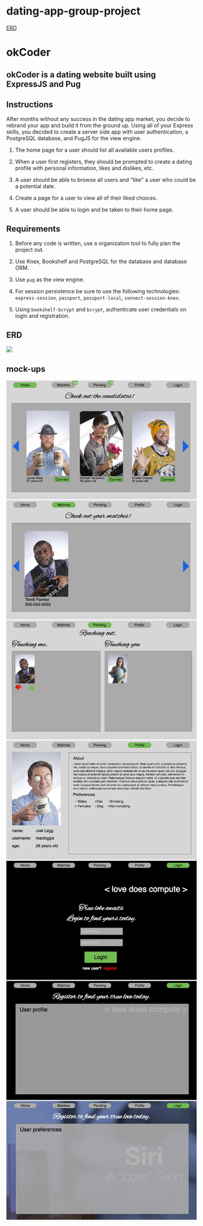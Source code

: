 # dating-app-group-project

[ERD](https://www.draw.io/?lightbox=1&highlight=0000ff&edit=_blank&layers=1&nav=1&title=OKCoder#R7Z1fc5s4EMA%2FjV87CIxjP8a%2BtndzyV0m7k17j7JRjKaAPEKOk376k0DYxsIXxgGJdrbtdGARSGhXP%2BRd%2FRkFi%2FTlM8fb%2BJ5FJBn5XvQyCn4b%2Bf4sCOT%2FSvBaCsazm1Kw4TQqRegoWNIfRAs9Ld3RiOS1hIKxRNBtXbhmWUbWoibDnLN9PdkTS%2Bq5bvGGGILlGiem9CuNRFxKp6F3lP9O6CauckaevrLC6%2B8bznaZzm%2FkB0%2FFn%2FJyiqtn6fR5jCO2PxEFH0fBgjMmyqP0ZUESVbVVtZX3fbpw9VBuTjLR5ga%2FvOEZJzv96v%2FkhOcjf5LI%2B%2BcRfZaHG3VYiVb8XCKfXktXvJd4reoy39M0wZk8m8ciTaQQycMnlomlTuTJ83VMk%2BgOv7KdKncuZD1WZ%2FOYcfpDpsfVzfIyF9pq%2FIl6Gk2SBUsYL7IMiKf%2B1u5cqifqvDjJ5b0PVSWhg%2BgO56IqD0sSvM3pqiihSpJivqHZnAnBUp2oerVP9ey1xoM5Tugmk7K1zIjwQ%2BU8Ey7Iy0WNoYMdyOZFWEoEf5VJ9A1TbTm6ZQXT8nR%2FNFM00UniExMNvYluHrppbA5PPpqHPNAW0mwtgWEtO2ktf0SmzmO8VYfytQTFyaNsozjbqKtzwba69hLyVNU21wVVx6uqhlHdYqrKLG%2Bbq0qkssXeanFKo6jI4NQWMlbYXb7Fa5pt7soMg%2FFR9KgzVqJ9TAVZSrkq%2BV5yTcqYzOYpKVpoLDMgmSosE1jg1cF0t4xmoqjVcC7%2FycpfeB%2FCUSgrYiHP0fFc%2FlPJuViwLBcc00LlRFrdnuRFe%2BNs%2B0XaGakq47SZhG0NyG82IG0x%2FqSdxQTe%2Bw1mbBjMw5%2FvNpbVaRM8RYqp%2BLY2UzeQXu3jLRNQtaBf6KKy9WdP53H8mpwaQdBsBCdaD3pSemgo%2FS%2Bckn4YcWYCb%2Bi7eO6vBYgOgBC2BILfwRdkYtjGgHBQmscvyILwKhZ0oe8bQ9%2B3G0DBYFEw9e2hYAoocICCG2comBn6%2FkyyiPAHTp6ACEMlAvJa%2FsDswkQq9w8wwSoTZs6YgFD3CgcU9IWCYNwOBaiDH5HI9EwCCvpHAbrgfHyDBV1oPDTh%2F0AE9A4GjYRxSyR08bEIe%2FhYABLedh54zSZgoXsQmh%2BBZcq%2By%2BoEJAwWCTeeRSSYESlAggUkXDABG0gwPYpL9coAhMECYWYxvhCCV9EJENy5FSdmH%2BELXuXytqL2cgDDUMFwGH1kJfAIPQUXYJi46ylMzFizz%2FgYeDBYHowthhomZj8SeGCBBxNnPJiZ7qPlbpXQlDB%2Bq%2FQGYBgqGG4sehlnEHhwEoO8LvDQicbNruHfS3kOoYchQyHwLPoZZ%2BZAZoCCBShcN4i5E42b%2FcNtzAQDIAwWCG0nNlSzEt5lHuBndAKEK%2F2M4w9e7c%2FN%2By0Aec2zoTKY6zBkSIQWew3Ig26Dk0FMnrt%2BA%2FLM6U%2By45CRbJeuCAcyDJYMNxbDlMiDiVBuyOBuKhTyzJ8UqsNQzoIAMAwVDGPPtwkG%2BGHhBgzuRjAgz5waRVJME2DCYJng25wVBdOiHDHB5cQoM1oZ4zwm0Rbn%2BZ7xCOAwWDiEFsOVCCZKOZoo5S5giZDpesQrtVYWMGGoTJja9Dsi8Du6YYJDv6OJhDv6vWn4MyzH1%2BVyfMHZenzjhnY%2Ba5oxO%2B4gCtnQzhOldFiRb2Ar8l0Cw%2F8syddkNF2szobM%2BASsyWfrAzG%2B6vvQidrNgMMD4TnLvsZMfSiivpgBvccOANG0RF8TIDrpSZhhik9DAsSv2310NzYemVGHAx2%2B4hwAMXRANC3c1xsgzHAFAMIKIKbOAOH3EIIAGvRFg8ZF%2B%2FrCgW9GKgAG%2FcPgZLsI6zDoIeQAMOgNBk3L9jW6pDr4mdmwRQTAwAIMLkQfLCzb17DHwz0W6xhcz7Zdz%2F7Epu%2B5YZuHVOkdfM8D8z37F5yODnzPDds%2FgO%2FZ1ifiupHPnajd9CiW3iUE7qWB9CHfgIRN%2F3PDxhDgXrJCCHdDoBs2hygJ4QMhfg5C2HRAB6YzEghhhRDuBkQHsFPET0QDqw7ooAd3JMDg7Q0m3Q2ADnrwMgIMeoOBTQd0AEOfncDgupHPXWh8ZjoiDY2TaEMqx5ksMxWvjyTBgrLs4%2FHKqWpJFt2qfeTl6cdHqdov7B5nr8UFWbxvuq6Lk3%2FVyQfljiMvVHyrHiCPj1fKAqlSXGxEWpSzHV%2FrVJpyomqQo1YjCA970dcrWgt58d7P9XI0Vb%2FO40GZ09HnfNilp%2FIezs40WJZf33VUovGg4OxB6PxB5VsbDyqs4fDi7QykxVoLdgykvRmc6ryF565fnY%2FrqppeqXJ0PlT%2B3Ld4tcrlKWdMnCaXwIzvWURUiv8A)

# okCoder

## okCoder is a dating website built using ExpressJS and Pug

## Instructions

After months without any success in the dating app market, you decide to rebrand your app and build it from the ground up. Using all of your Express skills, you decided to create a server side app with user authentication, a PostgreSQL database, and PugJS for the view engine.

1. The home page for a user should list all available users profiles.

1. When a user first registers, they should be prompted to create a dating profile with personal information, likes and dislikes, etc.

1. A user should be able to browse all users and "like" a user who could be a potential date.

1. Create a page for a user to view all of their liked choices.

1. A user should be able to login and be taken to their home page.


## Requirements

1. Before any code is written, use a organization tool to fully plan the project out.

1. Use Knex, Bookshelf and PostgreSQL for the database and database ORM.

1. Use `pug` as the view engine.

1. For session persistence be sure to use the following technologies: `express-session`, `passport`, `passport-local`, `connect-session-knex`.

1. Using `bookshelf-bcrypt` and `bcrypt`, authenticate user credentials on login and registration.

## ERD
<img src="img/okcoder_ERD.png" />

## mock-ups
<img src="img/mockups/home.png" />
<img src="img/mockups/matches.png" />
<img src="img/mockups/pending.png" />
<img src="img/mockups/profile.png" />
<img src="img/mockups/login.png" />
<img src="img/mockups/register-prof.png" />
<img src="img/mockups/register-pref.png" />
